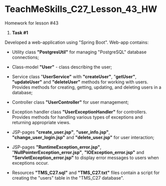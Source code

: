# TeachMeSkills_C27_Lesson_43_HW
Homework for lesson #43

1. **Task #1**

Developed a web-application using "Spring Boot". Web-app contains:
- Utility class **"PostgresUtil"** for managing "PostgreSQL" database connections;
- Class-model **"User"** - class describing the user;
- Service class "**UserService"** with **"createUser"**, "**getUser"**, **"updateUser"** and **"deleteUser"** methods for working with users. Provides methods for creating, getting, updating, and deleting users in a database;
- Controller class **"UserController"** for user management;
- Exception handler class **"UserExceptionHandler"** for controllers. Provides methods for handling various types of exceptions and returning appropriate views.

- JSP-pages **"create_user.jsp"**, **"user_info.jsp"**, **"change_user_login.jsp"** and **"delete_user.jsp"** for user interaction;
- JSP-pages **"RuntimeException_error.jsp"**, "**NullPointerException_error.jsp"**, **"IOException_error.jsp"** and **"ServletException_error.jsp"** to display error messages to users when exceptions occur.

- Resources **"TMS_C27.sql"** and **"TMS_C27.txt"** files contain a script for creating the "users" table in the "TMS_C27 database".
